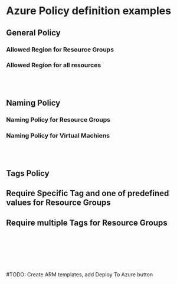 # Azure Policy definition examples

## General Policy

### Allowed Region for Resource Groups

### Allowed Region for all resources

<br><br>

## Naming Policy

### Naming Policy for Resource Groups

### Naming Policy for Virtual Machiens

<br><br>

## Tags Policy

## Require Specific Tag and one of predefined values for Resource Groups

## Require multiple Tags for Resource Groups


<br><br><br><br><br><br>
#TODO: Create ARM templates, add Deploy To Azure button
